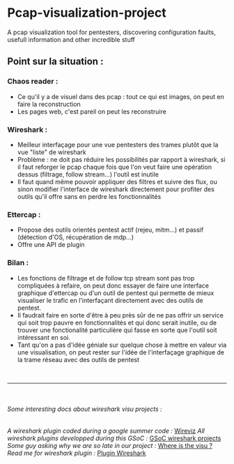 # Pcap-visualization-project

A pcap visualization tool for pentesters, discovering configuration faults, usefull information and other incredible stuff

## Point sur la situation :

### Chaos reader :


- Ce qu'il y a de visuel dans des pcap : tout ce qui est images, on peut en faire la reconstruction
- Les pages web, c'est pareil on peut les reconstruire

### Wireshark :


- Meilleur interfaçage pour une vue pentesters des trames plutôt que la vue "liste" de wireshark
- Problème : ne doit pas réduire les possibilités par rapport à wireshark, si il faut reforger le pcap chaque fois que l'on veut faire une opération dessus (filtrage, follow stream...) l'outil est inutile
- Il faut quand même pouvoir appliquer des filtres et suivre des flux, ou sinon modifier l'interface de wireshark directement pour profiter des outils qu'il offre sans en perdre les fonctionnalités

### Ettercap :


- Propose des outils orientés pentest actif (rejeu, mitm...) et passif (détection d'OS, récupération de mdp...)
- Offre une API de plugin


### Bilan :

- Les fonctions de filtrage et de follow tcp stream sont pas trop compliquées à refaire, on peut donc essayer de faire une interface graphique d'ettercap ou d'un outil de pentest qui permette de mieux visualiser le trafic en l'interfaçant directement avec des outils de pentest.
- Il faudrait faire en sorte d'être à peu près sûr de ne pas offrir un service qui soit trop pauvre en fonctionnalités et qui donc serait inutile, ou de trouver une fonctionalité particulière qui fasse en sorte que l'outil soit intéressant en soi.
- Tant qu'on a pas d'idée géniale sur quelque chose à mettre en valeur via une visualisation, on peut rester sur l'idée de l'interfaçage graphique de la trame réseau avec des outils de pentest

<br><hr><br>

###### Some interesting docs about wireshark visu projects :
*A wireshark plugin coded during a google summer code :* [Wireviz](https://www.wireshark.org/lists/wireshark-dev/201107/msg00218.html)
*All wireshark plugins developped during this GSoC :* [GSoC wireshark projects](https://www.honeynet.org/node/716)
*Some guy asking why we are so late in our project :* [Where is the visu ?](https://ask.wireshark.org/questions/9884/data-visualization-options-in-wireshark)
*Read me for wireshark plugin :* [Plugin Wireshark](https://code.wireshark.org/review/gitweb?p=wireshark.git;a=blob_plain;f=doc/README.plugins)

 
